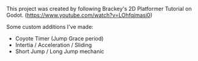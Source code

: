 This project was created by following Brackey's 2D Platformer Tutorial on Godot. (https://www.youtube.com/watch?v=LOhfqjmasi0)

Some custom additions I've made:
  - Coyote Timer (Jump Grace period)
  - Intertia / Acceleration / Sliding
  - Short Jump / Long Jump mechanic

